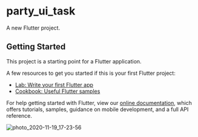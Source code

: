 # party_ui_task

A new Flutter project.

## Getting Started

This project is a starting point for a Flutter application.

A few resources to get you started if this is your first Flutter project:

- [Lab: Write your first Flutter app](https://flutter.dev/docs/get-started/codelab)
- [Cookbook: Useful Flutter samples](https://flutter.dev/docs/cookbook)

For help getting started with Flutter, view our
[online documentation](https://flutter.dev/docs), which offers tutorials,
samples, guidance on mobile development, and a full API reference.

![photo_2020-11-19_17-23-56](https://user-images.githubusercontent.com/82129639/135190450-0958f0dd-d2f8-4e1a-90f1-abb6683b7a97.jpg)

